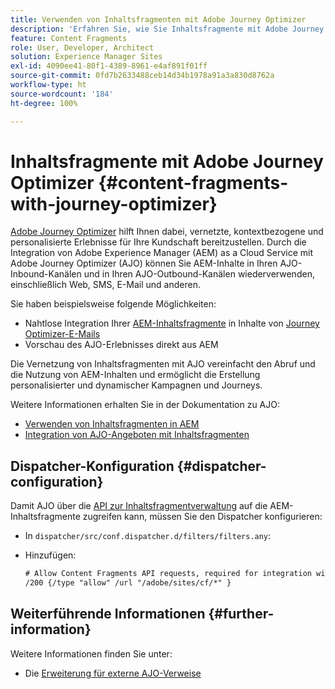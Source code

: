 ```yaml
---
title: Verwenden von Inhaltsfragmenten mit Adobe Journey Optimizer
description: 'Erfahren Sie, wie Sie Inhaltsfragmente mit Adobe Journey Optimizer integrieren und verwenden können. '
feature: Content Fragments
role: User, Developer, Architect
solution: Experience Manager Sites
exl-id: 4090ee41-80f1-4389-8961-e4af891f01ff
source-git-commit: 0fd7b2633488ceb14d34b1978a91a3a830d8762a
workflow-type: ht
source-wordcount: '184'
ht-degree: 100%

---
```


# Inhaltsfragmente mit Adobe Journey Optimizer {#content-fragments-with-journey-optimizer}

[Adobe Journey Optimizer](https://experienceleague.adobe.com/de/docs/journey-optimizer/using/get-started/get-started) hilft Ihnen dabei, vernetzte, kontextbezogene und personalisierte Erlebnisse für Ihre Kundschaft bereitzustellen. Durch die Integration von Adobe Experience Manager (AEM) as a Cloud Service mit Adobe Journey Optimizer (AJO) können Sie AEM-Inhalte in Ihren AJO-Inbound-Kanälen und in Ihren AJO-Outbound-Kanälen wiederverwenden, einschließlich Web, SMS, E-Mail und anderen.

Sie haben beispielsweise folgende Möglichkeiten:

* Nahtlose Integration Ihrer [AEM-Inhaltsfragmente](/help/sites-cloud/administering/content-fragments/overview.md) in Inhalte von [Journey Optimizer-E-Mails](https://experienceleague.adobe.com/de/docs/journey-optimizer/using/channels/email/email-landing-page)
* Vorschau des AJO-Erlebnisses direkt aus AEM

Die Vernetzung von Inhaltsfragmenten mit AJO vereinfacht den Abruf und die Nutzung von AEM-Inhalten und ermöglicht die Erstellung personalisierter und dynamischer Kampagnen und Journeys.

Weitere Informationen erhalten Sie in der Dokumentation zu AJO:

* [Verwenden von Inhaltsfragmenten in AEM](https://experienceleague.adobe.com/docs/journey-optimizer/using/integrations/aem-fragments.html#integrations)
* [Integration von AJO-Angeboten mit Inhaltsfragmenten](https://experienceleague.adobe.com/de/docs/journey-optimizer/using/decisioning/offer-decisioning/managing-offers-in-the-offer-library/configure-offers/add-representations#urls)

## Dispatcher-Konfiguration {#dispatcher-configuration}

Damit AJO über die [API zur Inhaltsfragmentverwaltung](https://developer.adobe.com/experience-cloud/experience-manager-apis/api/stable/sites/) auf die AEM-Inhaltsfragmente zugreifen kann, müssen Sie den Dispatcher konfigurieren:

* In `dispatcher/src/conf.dispatcher.d/filters/filters.any`:

* Hinzufügen:

  ```xml
  # Allow Content Fragments API requests, required for integration with AJO 
  /200 {/type "allow" /url "/adobe/sites/cf/*" }
  ```

## Weiterführende Informationen {#further-information}

Weitere Informationen finden Sie unter:

* Die [Erweiterung für externe AJO-Verweise](/help/sites-cloud/administering/content-fragments/extension-content-fragment-ajo-external-references.md)
